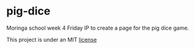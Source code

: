 # pig-dice
Moringa school week 4 Friday IP to create a page for the pig dice game.



This project is under an MIT [license](LICENSE) 
